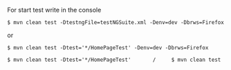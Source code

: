 For start test write in the console

    $ mvn clean test -DtestngFile=testNGSuite.xml -Denv=dev -Dbrws=Firefox

or

    $ mvn clean test -Dtest='*/HomePageTest' -Denv=dev -Dbrws=Firefox

    $ mvn clean test -Dtest='*/HomePageTest'       /     $ mvn clean test

